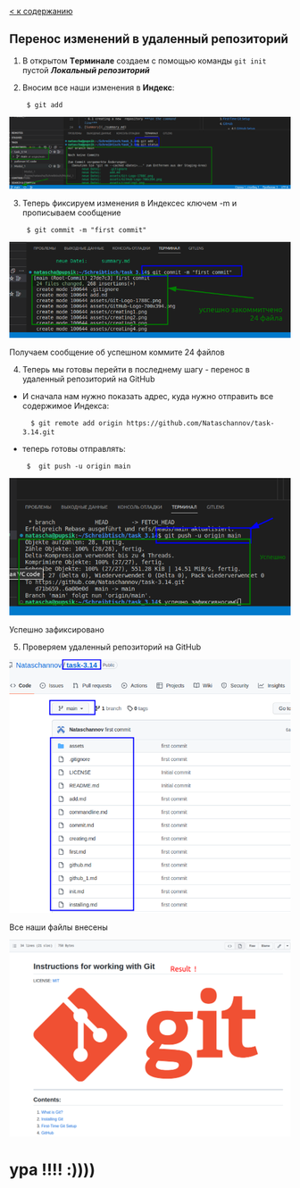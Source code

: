 [< к содержанию](./readme.md)

## Перенос изменений в удаленный репозиторий

1. В открытом **Tерминале**  создаем с помощью команды `git init`  пустой ***Локальный репозиторий***

2. Вносим все наши изменения  в **Индекс**:

        $ git add 
    
![skrin](./assets/github.png)

3. Теперь фиксируем изменения в Индексес ключем -m и прописываем сообщение

        $ git commit -m "first commit"

![skrin](./assets/github1.png)

Получаем сообщение об успешном коммите 24 файлов

4. Теперь мы готовы перейти в последнему шагу - перенос в удаленный репозиторий на GitHub

- И сначала нам нужно показать адрес, куда нужно отправить все содержимое Индекса:

        $ git remote add origin https://github.com/Nataschannov/task-3.14.git

 - теперь готовы отправлять:

        $  git push -u origin main

![skrin](./assets/github2.png)  

Успешно зафиксировано

5. Проверяем удаленный репозиторий на GitHub

![skrin](./assets/github3.png)

Все наши файлы внесены

![skrin](./assets/github_result.png)

# ура !!!! :))))

